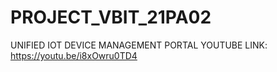 # PROJECT_VBIT_21PA02
UNIFIED IOT DEVICE MANAGEMENT PORTAL
YOUTUBE LINK: https://youtu.be/i8xOwru0TD4
